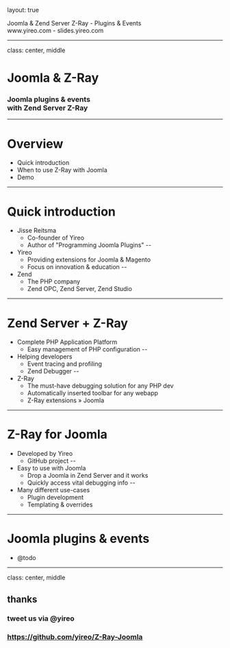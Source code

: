 layout: true
<div class="slide-heading">Joomla &amp; Zend Server Z-Ray - Plugins &amp; Events</div>
<div class="slide-footer">
    <span>www.yireo.com - slides.yireo.com</span>
</div>

---
class: center, middle
# Joomla &amp; Z-Ray
### Joomla plugins &amp; events<br/>with Zend Server Z-Ray

---
# Overview
- Quick introduction
- When to use Z-Ray with Joomla
- Demo

---
# Quick introduction
- Jisse Reitsma
    - Co-founder of Yireo
    - Author of "Programming Joomla Plugins"
--
- Yireo
    - Providing extensions for Joomla &amp; Magento
    - Focus on innovation &amp; education
--
- Zend
    - The PHP company
    - Zend OPC, Zend Server, Zend Studio

---
# Zend Server + Z-Ray
- Complete PHP Application Platform
    - Easy management of PHP configuration
--
- Helping developers
    - Event tracing and profiling
    - Zend Debugger
--
- Z-Ray
    - The must-have debugging solution for any PHP dev
    - Automatically inserted toolbar for any webapp
    - Z-Ray extensions &raquo; Joomla

---
# Z-Ray for Joomla
- Developed by Yireo
    - GitHub project
--
- Easy to use with Joomla
    - Drop a Joomla in Zend Server and it works
    - Quickly access vital debugging info
--
- Many different use-cases
    - Plugin development
    - Templating &amp; overrides

---
# Joomla plugins &amp; events
- @todo


---
class: center, middle
## thanks
### tweet us via @yireo
### https://github.com/yireo/Z-Ray-Joomla

